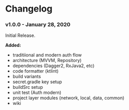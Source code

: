# Changelog

### v1.0.0 - January 28, 2020 


Initial Release.

**Added:**

- traditiional and modern auth flow
- architecture (MVVM, Repository)
- dependencies (Dagger2, RxJava2, etc)
- code formatter (ktlint)
- build variants
- secret.gradle key setup
- buildSrc setup
- unit test (Auth modern)
- project layer modules (network, local, data, common)
- wiki
